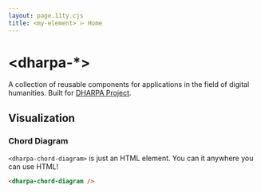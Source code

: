 ```yaml
---
layout: page.11ty.cjs
title: <my-element> ⌲ Home
---
```


# &lt;dharpa-\*>

A collection of reusable components for applications in the field of digital humanities. Built for [DHARPA Project](https://dharpa.org/).

## Visualization

### Chord Diagram

<section class="columns">
  <div>

`<dharpa-chord-diagram>` is just an HTML element. You can it anywhere you can use HTML!

```html
<dharpa-chord-diagram />
```

  </div>
  
  <div class="section-dharpa-chord-diagram">

<dharpa-chord-diagram width="600" height="600"></dharpa-chord-diagram>

<script>
document.querySelector('.section-dharpa-chord-diagram dharpa-chord-diagram').data = Object.assign([
[0, 9, 4, 3, 4, 2],
[9, 0, 2, 3, 0, 4],
[4, 2, 0, 10, 8, 2],
[3, 3, 10, 0, 18, 11],
[4, 0, 8, 18, 0, 7],
[2, 4, 2, 11, 7, 0]], {
names: ['Topic 1', 'Topic 2', 'Topic 3', 'Topic 4', 'Topic 5', 'Topic 6'],
colors: ["#c4c4c4", "#69b40f", "#ec1d25", "#c8125c", "#008fc8", "#10218b", "#134b24", "#737373"]
})
</script>
  </div>
</section>

<!-- ## Configure with attributes

<section class="columns">
  <div>

`<my-element>` can be configured with attributed in plain HTML.

```html
<my-element name="HTML"></my-element>
```

  </div>
  <div>

<my-element name="HTML"></my-element>

  </div>
</section>

## Declarative rendering

<section class="columns">
  <div>

`<my-element>` can be used with declarative rendering libraries like Angular, React, Vue, and lit-html

```js
import { html, render } from 'lit-html'

const name = 'lit-html'

render(
  html`
    <h2>This is a &lt;my-element&gt;</h2>
    <my-element .name=${name}></my-element>
  `,
  document.body
)
```

  </div>
  <div>

<h2>This is a &lt;my-element&gt;</h2>
<my-element name="lit-html"></my-element>

  </div>
</section> -->
